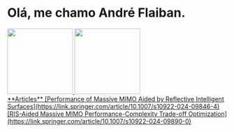 # Olá, me chamo André Flaiban.
<div>
<a href="https://github.com/andref12">
<img height="150em" src="https://github-readme-stats.vercel.app/api/top-langs/?username=andref12&layout=compact&langs_count=7&theme=merko"/>
<img height="150em" src="https://github-readme-stats.vercel.app/api?username=andref12&theme=merko&show_icons=true"/>

</div>
<div>
**Articles**
[Performance of Massive MIMO Aided by Reflective Intelligent Surfaces](https://link.springer.com/article/10.1007/s10922-024-09846-4)
[RIS-Aided Massive MIMO Performance-Complexity Trade-off Optimization](https://link.springer.com/article/10.1007/s10922-024-09890-0)
</div>
